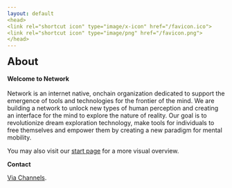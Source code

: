 ```yaml
---
layout: default
<head>
<link rel="shortcut icon" type="image/x-icon" href="/favicon.ico">
<link rel="shortcut icon" type="image/png" href="/favicon.png">
</head>
---
```


<b><font size="5">About</font></b>
<br>
<br>
**Welcome to Network**
<br>
<br>
Network is an internet native, onchain organization dedicated to support the emergence of tools and technologies for the frontier of the mind. We are building a network to unlock new types of human perception and creating an interface for the mind to explore the nature of reality. Our goal is to revolutionize dream exploration technology, make tools for individuals to free themselves and empower them by creating a new paradigm for mental mobility.
<br>

You may also visit our [start page](https://start.network.foundation) for a more visual overview.

**Contact**

[Via Channels](/channels).
